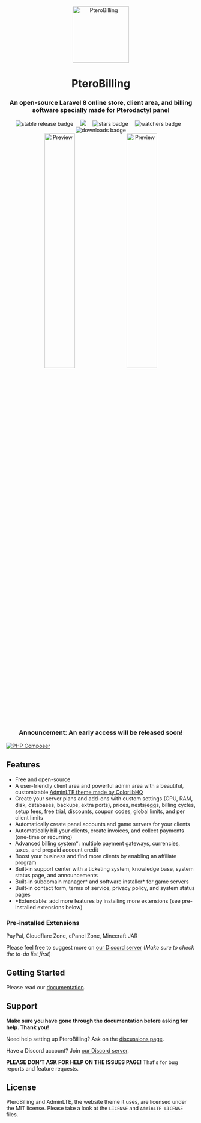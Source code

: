<div align="center">
    <img src="https://raw.githubusercontent.com/pterobilling/pterobilling/master/.github/icon_blue.png" alt="PteroBilling" width="150px">
    <h1>PteroBilling</h1>
    <h3>An open-source Laravel 8 online store, client area, and billing software specially made for Pterodactyl panel</h3>
    <img src="https://img.shields.io/github/v/release/pterobilling/pterobilling?sort=semver&color=green&label=stable&style=for-the-badge" alt="stable release badge">&emsp;
    <img src="https://img.shields.io/github/v/release/pterobilling/pterobilling?include_prereleases&sort=semver&label=latest&style=for-the-badge" lt="latest release badge)">&emsp;
    <img src="https://img.shields.io/github/stars/pterobilling/pterobilling?style=for-the-badge" alt="stars badge">&emsp;
    <img src="https://img.shields.io/github/watchers/pterobilling/pterobilling?style=for-the-badge" alt="watchers badge">&emsp;
    <img src="https://img.shields.io/packagist/dt/pterobilling/pterobilling?color=brightgreen&style=for-the-badge" alt="downloads badge">
    <br>
    <img src="https://raw.githubusercontent.com/pterobilling/pterobilling/master/.github/preview_1_dark.png" alt="Preview" width="40%">&emsp;
    <img src="https://raw.githubusercontent.com/pterobilling/pterobilling/master/.github/preview_1_light.png" alt="Preview" width="40%">
    <br>
    <h3>Announcement: An early access will be released soon!</h3>
</div>

[![PHP Composer](https://github.com/pterobilling/pterobilling/actions/workflows/php.yml/badge.svg)](https://github.com/pterobilling/pterobilling/actions/workflows/php.yml)

## Features
- Free and open-source
- A user-friendly client area and powerful admin area with a beautiful, customizable [AdminLTE theme made by ColorlibHQ](https://github.com/ColorlibHQ/AdminLTE)
- Create your server plans and add-ons with custom settings (CPU, RAM, disk, databases, backups, extra ports), prices, nests/eggs, billing cycles, setup fees, free trial, discounts, coupon codes, global limits, and per client limits
- Automatically create panel accounts and game servers for your clients
- Automatically bill your clients, create invoices, and collect payments (one-time or recurring)
- Advanced billing system*: multiple payment gateways, currencies, taxes, and prepaid account credit
- Boost your business and find more clients by enabling an affiliate program
- Built-in support center with a ticketing system, knowledge base, system status page, and announcements
- Built-in subdomain manager* and software installer* for game servers
- Built-in contact form, terms of service, privacy policy, and system status pages
- *Extendable: add more features by installing more extensions (see pre-installed extensions below)

### Pre-installed Extensions
PayPal, Cloudflare Zone, cPanel Zone, Minecraft JAR

Please feel free to suggest more on [our Discord server](https://discord.gg/GQ5EWQz6MQ) (*Make sure to check the to-do list first*)

## Getting Started
Please read our [documentation](https://docs.alaister.net).

## Support
**Make sure you have gone through the documentation before asking for help. Thank you!**

Need help setting up PteroBilling? Ask on the [discussions page](https://github.com/pterobilling/pterobilling/discussions).

Have a Discord account? Join [our Discord server](https://discord.gg/GQ5EWQz6MQ).

**PLEASE DON'T ASK FOR HELP ON THE ISSUES PAGE!** That's for bug reports and feature requests.

## License
PteroBilling and AdminLTE, the website theme it uses, are licensed under the MIT license. Please take a look at the `LICENSE` and `AdminLTE-LICENSE` files.
